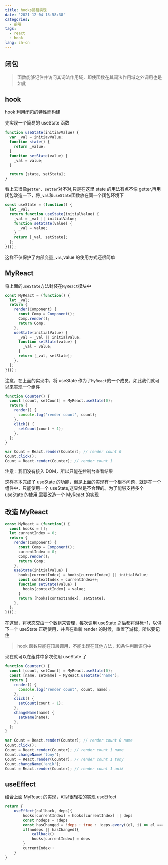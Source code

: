```yaml
---
title: hooks简易实现
date: '2021-12-04 13:58:38'
categories:
  - 前端
tags:
  - react
  - hook
lang: zh-cn
---
```


## 闭包

> 函数能够记住并访问其词法作用域，即使函数在其词法作用域之外调用也是如此

## hook

hook 利用闭包的特性而构建

先实现一个简易的 useState 函数

```js
function useState(initiavValue) {
  var _val = initiavValue;
  function state() {
    return _value;
  }
  function setState(value) {
    _val = value;
  }

  return [state, setStata];
}
```

<!-- more -->

看上去很像`getter`、`setter`对不对,只是在这里 state 的用法有点不像 getter,再用闭包改造一下，将`_val`和`useState`函数放在同一个闭包环境下

```js
const useState = (function() {
  let _val;
  return function useState(initialValue) {
    _val = _val || initialValue;
    function setState(value) {
      _val = value;
    }
    return [_val, setState];
  };
})();
```

这样不仅保护了内部变量`_val`,value 的使用方式还很简单

## MyReact

将上面的`useState`方法封装在`MyReact`模块中

```js
const MyReact = (function() {
  let _val;
  return {
    render(Component) {
      const Comp = Component();
      Comp.render();
      return Comp;
    },
    useState(initialValue) {
      _val = _val || initialValue;
      function setState(value) {
        _val = value;
      }
      return [_val, setState];
    },
  };
})();
```

注意，在上面的实现中，将 useState 作为了`MyReact`的一个成员，如此我们就可以来实现一个组件

```js
function Counter() {
  const [count, setCount] = MyReact.useState(0);
  return {
    render() {
      console.log('render count', count);
    },
    click() {
      setCount(count + 1);
    },
  };
}

var Count = React.render(Counter); // render count 0
Count.click();
Count = React.render(Counter); // render count 1
```

注意：我们没有接入 DOM，所以只能在控制台查看结果

这样基本完成了 useState 的功能，但是上面的实现有一个根本问题，就是在一个组件中，只能使用一个 useState,这显然是不合理的。为了能够支持多个 useState 的使用,需要改造一个 MyReact 的实现

## 改造 MyReact

```js
const MyReact = (function() {
  const hooks = [];
  let currentIndex = 0;
  return {
    render(Component) {
      const Comp = Component();
      currentIndex = 0;
      Comp.render();
      return Comp;
    },
    useState(initialValue) {
      hooks[currentIndex] = hooks[currentIndex] || initialValue;
      const contextIndex = currentIndex++;
      function setState(value) {
        hooks[contextIndex] = value;
      }
      return [hooks[contextIndex], setState];
    },
  };
})();
```

在这里，将状态交由一个数组来管理，每次调用 useState 之后都将游标+1，以供下一个 useState 正确使用，并且在重新 render 的时候，重置了游标，所以要记住

> hook 函数只能在顶层调用，不能出现在其他方法，和条件判断语句中

现在就可以在组件中多次使用 useState 了

```js
function Counter() {
  const [count, setCount] = MyReact.useState(0);
  const [name, setName] = MyReact.useState('name');
  return {
    render() {
      console.log('render count', count, name);
    },
    click() {
      setCount(count + 1);
    },
    changeName(name) {
      setName(name);
    },
  };
}

var Count = React.render(Counter); // render count 0 name
Count.click();
Count = React.render(Counter); // render count 1 name
Count.changeName('tony');
Count = React.render(Counter); // render count 1 tony
Count.changeName('anik');
Count = React.render(Counter); // render count 1 anik
```

## useEffect

结合上面 MyReact 的实现，可以很轻松的实现 useEffect

```js
return {
    useEffect(callback, deps){
        hooks[currentIndex] = hooks[currentIndex] || deps
        const nodeps = !deps
        const hasChanged = !deps : true : !deps.every((el, i) => el === hooks[currentIndex][i])
        if(nodeps || hasChanged){
            callback()
            hooks[currentIndex] = deps
        }
        currentIndex++
    }
}
```
